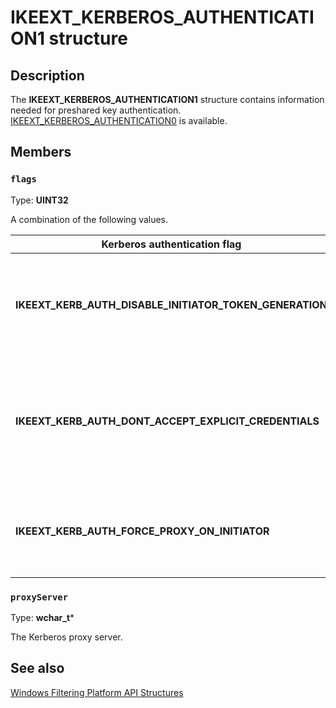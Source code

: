 # IKEEXT_KERBEROS_AUTHENTICATION1 structure

## Description

The **IKEEXT_KERBEROS_AUTHENTICATION1** structure contains information needed for preshared key authentication.
[IKEEXT_KERBEROS_AUTHENTICATION0](https://learn.microsoft.com/windows/win32/api/iketypes/ns-iketypes-ikeext_eap_authentication0) is available.

## Members

### `flags`

Type: **UINT32**

A combination of the following values.

| Kerberos authentication flag | Meaning |
| --- | --- |
| **IKEEXT_KERB_AUTH_DISABLE_INITIATOR_TOKEN_GENERATION** | Disable initiator generation of peer token from the peer's name string. |
| **IKEEXT_KERB_AUTH_DONT_ACCEPT_EXPLICIT_CREDENTIALS** | Refuse connections if the peer is using explicit credentials.<br><br>Applicable only to AuthIP. |
| **IKEEXT_KERB_AUTH_FORCE_PROXY_ON_INITIATOR** | Force the use of a Kerberos proxy server when acting as initiator. |

### `proxyServer`

Type: **wchar_t***

The Kerberos proxy server.

## See also

[Windows Filtering Platform API Structures](https://learn.microsoft.com/windows/desktop/FWP/fwp-structs)